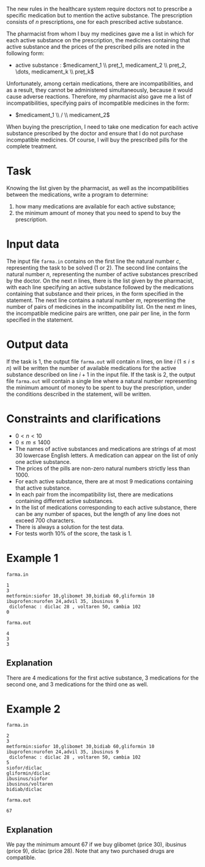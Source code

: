 
The new rules in the healthcare system require doctors not to prescribe a specific medication but to mention the active substance. The prescription consists of $n$ prescriptions, one for each prescribed active substance.

The pharmacist from whom I buy my medicines gave me a list in which for each active substance on the prescription, the medicines containing that active substance and the prices of the prescribed pills are noted in the following form:

* active substance : $medicament_1 \\ preț_1, medicament_2 \\ preț_2, \dots, medicament_k \\ preț_k$

Unfortunately, among certain medications, there are incompatibilities, and as a result, they cannot be administered simultaneously, because it would cause adverse reactions. Therefore, my pharmacist also gave me a list of incompatibilities, specifying pairs of incompatible medicines in the form:

* $medicament_1 \\ / \\ medicament_2$

When buying the prescription, I need to take one medication for each active substance prescribed by the doctor and ensure that I do not purchase incompatible medicines. Of course, I will buy the prescribed pills for the complete treatment.

# Task

Knowing the list given by the pharmacist, as well as the incompatibilities between the medications, write a program to determine:

1. how many medications are available for each active substance;
2. the minimum amount of money that you need to spend to buy the prescription.

# Input data

The input file `farma.in` contains on the first line the natural number $c$, representing the task to be solved ($1$ or $2$). The second line contains the natural number $n$, representing the number of active substances prescribed by the doctor. On the next $n$ lines, there is the list given by the pharmacist, with each line specifying an active substance followed by the medications containing that substance and their prices, in the form specified in the statement. The next line contains a natural number $m$, representing the number of pairs of medicines in the incompatibility list. On the next $m$ lines, the incompatible medicine pairs are written, one pair per line, in the form specified in the statement.

# Output data

If the task is $1$, the output file `farma.out` will contain $n$ lines, on line $i$ ($1 \leq i \leq n$) will be written the number of available medications for the active substance described on line $i+1$ in the input file. If the task is $2$, the output file `farma.out` will contain a single line where a natural number representing the minimum amount of money to be spent to buy the prescription, under the conditions described in the statement, will be written.

# Constraints and clarifications

* $0 < n < 10$
* $0 \leq m \leq 1400$
* The names of active substances and medications are strings of at most $30$ lowercase English letters. A medication can appear on the list of only one active substance.
* The prices of the pills are non-zero natural numbers strictly less than $1000$.
* For each active substance, there are at most 9 medications containing that active substance.
* In each pair from the incompatibility list, there are medications containing different active substances.
* In the list of medications corresponding to each active substance, there can be any number of spaces, but the length of any line does not exceed $700$ characters.
* There is always a solution for the test data.
* For tests worth $10\%$ of the score, the task is $1$.

# Example 1

`farma.in`
```
1
3
metformin:siofor 10,glibomet 30,bidiab 60,gliformin 10
ibuprofen:nurofen 24,advil 35, ibusinus 9
 diclofenac : diclac 28 , voltaren 50, cambia 102
0
```

`farma.out`
```
4
3
3
```

## Explanation

There are $4$ medications for the first active substance, $3$ medications for the second one, and $3$ medications for the third one as well.

# Example 2

`farma.in`
```
2
3
metformin:siofor 10,glibomet 30,bidiab 60,gliformin 10
ibuprofen:nurofen 24,advil 35, ibusinus 9
 diclofenac : diclac 28 , voltaren 50, cambia 102
5
siofor/diclac
gliformin/diclac
ibusinus/siofor
ibusinus/voltaren
bidiab/diclac
```

`farma.out`
```
67
```

## Explanation

We pay the minimum amount $67$ if we buy glibomet (price $30$), ibusinus (price $9$), diclac (price $28$). Note that any two purchased drugs are compatible.
